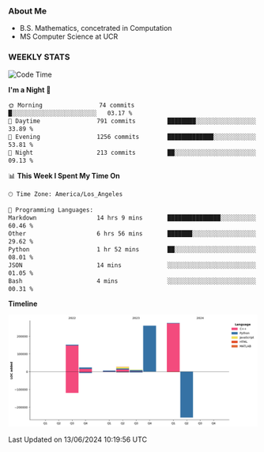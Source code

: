 ### About Me

- B.S. Mathematics, concetrated in Computation
- MS Computer Science at UCR


### WEEKLY STATS
<!--START_SECTION:waka-->
![Code Time](http://img.shields.io/badge/Code%20Time-161%20hrs%2049%20mins-blue)

**I'm a Night 🦉** 

```text
🌞 Morning                74 commits          █░░░░░░░░░░░░░░░░░░░░░░░░   03.17 % 
🌆 Daytime                791 commits         ████████░░░░░░░░░░░░░░░░░   33.89 % 
🌃 Evening                1256 commits        █████████████░░░░░░░░░░░░   53.81 % 
🌙 Night                  213 commits         ██░░░░░░░░░░░░░░░░░░░░░░░   09.13 % 
```


📊 **This Week I Spent My Time On** 

```text
🕑︎ Time Zone: America/Los_Angeles

💬 Programming Languages: 
Markdown                 14 hrs 9 mins       ███████████████░░░░░░░░░░   60.46 % 
Other                    6 hrs 56 mins       ███████░░░░░░░░░░░░░░░░░░   29.62 % 
Python                   1 hr 52 mins        ██░░░░░░░░░░░░░░░░░░░░░░░   08.01 % 
JSON                     14 mins             ░░░░░░░░░░░░░░░░░░░░░░░░░   01.05 % 
Bash                     4 mins              ░░░░░░░░░░░░░░░░░░░░░░░░░   00.31 % 
```

**Timeline**

![Lines of Code chart](https://raw.githubusercontent.com/nickocruzm/nickocruzm/main/assets/bar_graph.png)


 Last Updated on 13/06/2024 10:19:56 UTC
<!--END_SECTION:waka-->
